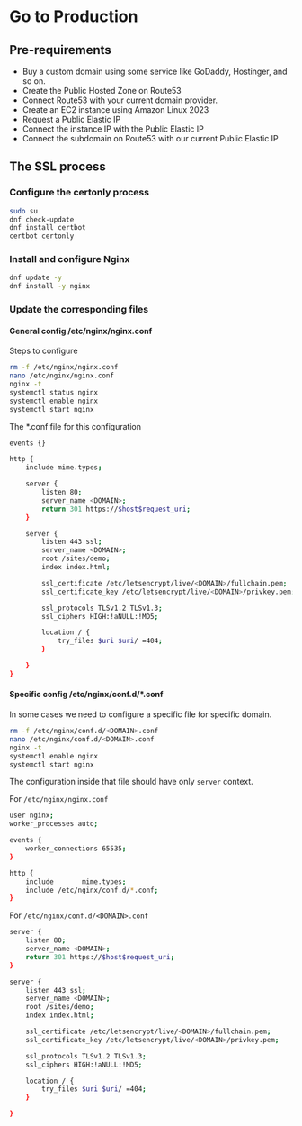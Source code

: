 # Go to Production

## Pre-requirements

* Buy a custom domain using some service like GoDaddy, Hostinger, and so on. 
* Create the Public Hosted Zone on Route53
* Connect Route53 with your current domain provider.
* Create an EC2 instance using Amazon Linux 2023
* Request a Public Elastic IP
* Connect the instance IP with the Public Elastic IP
* Connect the subdomain on Route53 with our current Public Elastic IP

## The SSL process

### Configure the certonly process

```sh
sudo su
dnf check-update
dnf install certbot
certbot certonly
```

### Install and configure Nginx

```sh
dnf update -y
dnf install -y nginx
```

### Update the corresponding files

#### General config /etc/nginx/nginx.conf

Steps to configure

```sh
rm -f /etc/nginx/nginx.conf
nano /etc/nginx/nginx.conf
nginx -t
systemctl status nginx
systemctl enable nginx
systemctl start nginx
```

The *.conf file for this configuration

```sh
events {}

http {
    include mime.types;

    server {
        listen 80;
        server_name <DOMAIN>;
        return 301 https://$host$request_uri;
    }

    server {
        listen 443 ssl;
        server_name <DOMAIN>;
        root /sites/demo;
        index index.html;

        ssl_certificate /etc/letsencrypt/live/<DOMAIN>/fullchain.pem;
        ssl_certificate_key /etc/letsencrypt/live/<DOMAIN>/privkey.pem;

        ssl_protocols TLSv1.2 TLSv1.3;
        ssl_ciphers HIGH:!aNULL:!MD5;

        location / {
            try_files $uri $uri/ =404;
        }   

    }
}

```

#### Specific config /etc/nginx/conf.d/*.conf

In some cases we need to configure a specific file for specific domain. 

```sh
rm -f /etc/nginx/conf.d/<DOMAIN>.conf
nano /etc/nginx/conf.d/<DOMAIN>.conf
nginx -t
systemctl enable nginx
systemctl start nginx
```

The configuration inside that file should have only `server` context.

For `/etc/nginx/nginx.conf`

```sh
user nginx;
worker_processes auto;

events {
    worker_connections 65535;
}

http {
    include       mime.types;
    include /etc/nginx/conf.d/*.conf;
}
```

For `/etc/nginx/conf.d/<DOMAIN>.conf`

```sh
server {
    listen 80;
    server_name <DOMAIN>;
    return 301 https://$host$request_uri;
}

server {
    listen 443 ssl;
    server_name <DOMAIN>;
    root /sites/demo;
    index index.html;

    ssl_certificate /etc/letsencrypt/live/<DOMAIN>/fullchain.pem;
    ssl_certificate_key /etc/letsencrypt/live/<DOMAIN>/privkey.pem;

    ssl_protocols TLSv1.2 TLSv1.3;
    ssl_ciphers HIGH:!aNULL:!MD5;

    location / {
        try_files $uri $uri/ =404;
    }   

}
```